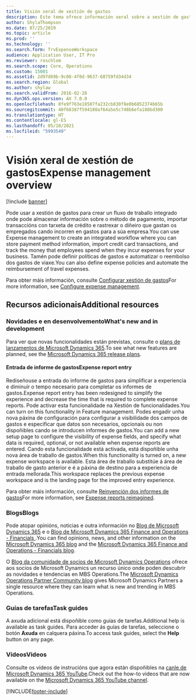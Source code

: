 ```yaml
---
title: Visión xeral de xestión de gastos
description: Este tema ofrece información xeral sobre a xestión de gastos e ligazóns a recursos adicionais. Pode usar a xestión de gastos para crear un fluxo de traballo integrado onde pode almacenar información sobre o método de pagamento, importar transaccións con tarxeta de crédito e rastrexar o diñeiro que gastan os empregados cando incorren en gastos para a súa empresa.
author: ShylaThompson
ms.date: 07/25/2019
ms.topic: article
ms.prod: ''
ms.technology: ''
ms.search.form: TrvExpenseWorkspace
audience: Application User, IT Pro
ms.reviewer: roschlom
ms.search.scope: Core, Operations
ms.custom: 15001
ms.assetid: 2d97d69b-9c08-4f0d-9637-68759fd34d34
ms.search.region: Global
ms.author: shylaw
ms.search.validFrom: 2016-02-28
ms.dyn365.ops.version: AX 7.0.0
ms.openlocfilehash: 0fe9f763e18507fa232cb830f8e0b6852374b65b
ms.sourcegitcommit: 40f68387f594180af64a5e5c748b6efa188bd300
ms.translationtype: HT
ms.contentlocale: gl-ES
ms.lasthandoff: 05/10/2021
ms.locfileid: "5993549"
---
```

# <a name="expense-management-overview"></a><span data-ttu-id="cee0f-104">Visión xeral de xestión de gastos</span><span class="sxs-lookup"><span data-stu-id="cee0f-104">Expense management overview</span></span>

[!include [banner](../includes/banner.md)]

<span data-ttu-id="cee0f-105">Pode usar a xestión de gastos para crear un fluxo de traballo integrado onde pode almacenar información sobre o método de pagamento, importar transaccións con tarxeta de crédito e rastrexar o diñeiro que gastan os empregados cando incorren en gastos para a súa empresa.</span><span class="sxs-lookup"><span data-stu-id="cee0f-105">You can use Expense management to create an integrated workflow where you can store payment method information, import credit card transactions, and track the money that employees spend when they incur expenses for your business.</span></span> <span data-ttu-id="cee0f-106">Tamén pode definir políticas de gastos e automatizar o reembolso dos gastos de viaxe.</span><span class="sxs-lookup"><span data-stu-id="cee0f-106">You can also define expense policies and automate the reimbursement of travel expenses.</span></span>

<span data-ttu-id="cee0f-107">Para obter máis información, consulte [Configurar xestión de gastos](plan-expense-management.md)</span><span class="sxs-lookup"><span data-stu-id="cee0f-107">For more information, see [Configure expense management](plan-expense-management.md).</span></span>

## <a name="additional-resources"></a><span data-ttu-id="cee0f-108">Recursos adicionais</span><span class="sxs-lookup"><span data-stu-id="cee0f-108">Additional resources</span></span>

### <a name="whats-new-and-in-development"></a><span data-ttu-id="cee0f-109">Novidades e en desenvolvemento</span><span class="sxs-lookup"><span data-stu-id="cee0f-109">What's new and in development</span></span>

<span data-ttu-id="cee0f-110">Para ver que novas funcionalidades están previstas, consulte o [plans de lanzamentos de Microsoft Dynamics 365](/dynamics365/release-plans/).</span><span class="sxs-lookup"><span data-stu-id="cee0f-110">To see what new features are planned, see the [Microsoft Dynamics 365 release plans](/dynamics365/release-plans/).</span></span>

#### <a name="expense-report-entry"></a><span data-ttu-id="cee0f-111">Entrada de informe de gastos</span><span class="sxs-lookup"><span data-stu-id="cee0f-111">Expense report entry</span></span>

<span data-ttu-id="cee0f-112">Rediseñouse a entrada do informe de gastos para simplificar a experiencia e diminuír o tempo necesario para completar os informes de gastos.</span><span class="sxs-lookup"><span data-stu-id="cee0f-112">Expense report entry has been redesigned to simplify the experience and decrease the time that is required to complete expense reports.</span></span> <span data-ttu-id="cee0f-113">Pode activar esta funcionalidade na Xestión de funcionalidades.</span><span class="sxs-lookup"><span data-stu-id="cee0f-113">You can turn on this functionality in Feature management.</span></span> <span data-ttu-id="cee0f-114">Podes engadir unha nova páxina de configuración para configurar a visibilidade dos campos de gastos e especificar que datos son necesarios, opcionais ou non dispoñibles cando se introducen informes de gastos.</span><span class="sxs-lookup"><span data-stu-id="cee0f-114">You can add a new setup page to configure the visibility of expense fields, and specify what data is required, optional, or not available when expense reports are entered.</span></span> <span data-ttu-id="cee0f-115">Cando esta funcionalidade está activada, está dispoñible unha nova área de traballo de gastos.</span><span class="sxs-lookup"><span data-stu-id="cee0f-115">When this functionality is turned on, a new expense workspace is available.</span></span> <span data-ttu-id="cee0f-116">Esta área de traballo substitúe á área de traballo de gasto anterior e é a páxina de destino para a experiencia de entrada mellorada.</span><span class="sxs-lookup"><span data-stu-id="cee0f-116">This workspace replaces the previous expense workspace and is the landing page for the improved entry experience.</span></span>

<span data-ttu-id="cee0f-117">Para obter máis información, consulte [Reinvención dos informes de gastos](ExpenseWorkspaceNew.md)</span><span class="sxs-lookup"><span data-stu-id="cee0f-117">For more information, see [Expense reports reimagined](ExpenseWorkspaceNew.md).</span></span>

### <a name="blogs"></a><span data-ttu-id="cee0f-118">Blogs</span><span class="sxs-lookup"><span data-stu-id="cee0f-118">Blogs</span></span>

<span data-ttu-id="cee0f-119">Pode atopar opinións, noticias e outra información no [Blog de Microsoft Dynamics 365](https://community.dynamics.com/b/msftdynamicsblog?c=Enterprise) e o [Blog de Microsoft Dynamics 365 Finance and Operations - Financials ](https://community.dynamics.com/365/financeandoperations/b/financials).</span><span class="sxs-lookup"><span data-stu-id="cee0f-119">You can find opinions, news, and other information on the [Microsoft Dynamics 365 blog](https://community.dynamics.com/b/msftdynamicsblog?c=Enterprise) and the [Microsoft Dynamics 365 Finance and Operations - Financials blog](https://community.dynamics.com/365/financeandoperations/b/financials).</span></span>

<span data-ttu-id="cee0f-120">O [Blog da comunidade de socios de Microsoft Dynamics Operations](https://community.dynamics.com/partner/b/operationspartnercommunityblog) ofrece aos socios de Microsoft Dynamics un recurso único onde poden descubrir as novidades e tendencias en MBS Operations.</span><span class="sxs-lookup"><span data-stu-id="cee0f-120">The [Microsoft Dynamics Operations Partner Community blog](https://community.dynamics.com/partner/b/operationspartnercommunityblog) gives Microsoft Dynamics Partners a single resource where they can learn what is new and trending in MBS Operations.</span></span>

### <a name="task-guides"></a><span data-ttu-id="cee0f-121">Guías de tarefas</span><span class="sxs-lookup"><span data-stu-id="cee0f-121">Task guides</span></span>

<span data-ttu-id="cee0f-122">A axuda adicional está dispoñible como guías de tarefas.</span><span class="sxs-lookup"><span data-stu-id="cee0f-122">Additional help is available as task guides.</span></span> <span data-ttu-id="cee0f-123">Para acceder ás guías de tarefas, seleccione o botón **Axuda** en calquera páxina.</span><span class="sxs-lookup"><span data-stu-id="cee0f-123">To access task guides, select the **Help** button on any page.</span></span>

### <a name="videos"></a><span data-ttu-id="cee0f-124">Vídeos</span><span class="sxs-lookup"><span data-stu-id="cee0f-124">Videos</span></span>

<span data-ttu-id="cee0f-125">Consulte os vídeos de instrucións que agora están dispoñibles na [canle de Microsoft Dynamics 365 YouTube](https://www.youtube.com/channel/UCJGCg4rB3QSs8y_1FquelBQ).</span><span class="sxs-lookup"><span data-stu-id="cee0f-125">Check out the how-to videos that are now available on the [Microsoft Dynamics 365 YouTube channel](https://www.youtube.com/channel/UCJGCg4rB3QSs8y_1FquelBQ).</span></span>


[!INCLUDE[footer-include](../includes/footer-banner.md)]